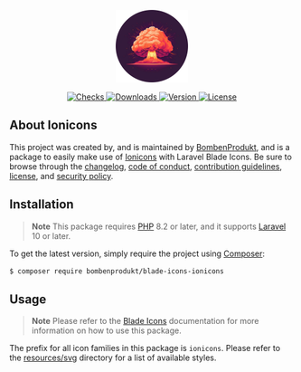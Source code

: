 <p align="center">
    <a href="https://bombenprodukt.com" target="_blank">
        <img src="https://raw.githubusercontent.com/BombenProdukt/assets/main/logo-text.svg" width="128" alt="BombenProdukt Logo" />
    </a>
</p>

<p align="center">
    <a href="https://github.com/BombenProdukt/blade-icons-ionicons/actions">
        <img src="https://badge.sh/github/check-runs/BombenProdukt/blade-icons-ionicons" alt="Checks" />
    </a>
    <a href="https://packagist.org/packages/bombenprodukt/blade-icons-ionicons">
        <img src="https://badge.sh/packagist/downloads/BombenProdukt/blade-icons-ionicons" alt="Downloads" />
    </a>
    <a href="https://packagist.org/packages/bombenprodukt/blade-icons-ionicons">
        <img src="https://badge.sh/packagist/version/BombenProdukt/blade-icons-ionicons" alt="Version" />
    </a>
    <a href="https://packagist.org/packages/bombenprodukt/blade-icons-ionicons">
        <img src="https://badge.sh/packagist/license/BombenProdukt/blade-icons-ionicons" alt="License" />
    </a>
</p>

## About Ionicons

This project was created by, and is maintained by [BombenProdukt](https://github.com/BombenProdukt), and is a package to easily make use of [Ionicons](https://ionic.io/ionicons) with Laravel Blade Icons. Be sure to browse through the [changelog](CHANGELOG.md), [code of conduct](.github/CODE_OF_CONDUCT.md), [contribution guidelines](.github/CONTRIBUTING.md), [license](LICENSE), and [security policy](.github/SECURITY.md).

## Installation

> **Note**
> This package requires [PHP](https://www.php.net/) 8.2 or later, and it supports [Laravel](https://laravel.com/) 10 or later.

To get the latest version, simply require the project using [Composer](https://getcomposer.org/):

```bash
$ composer require bombenprodukt/blade-icons-ionicons
```

## Usage

> **Note**
> Please refer to the [Blade Icons](https://github.com/BombenProdukt/blade-icons) documentation for more information on how to use this package.

The prefix for all icon families in this package is `ionicons`. Please refer to the [resources/svg](/resources/svg) directory for a list of available styles.
